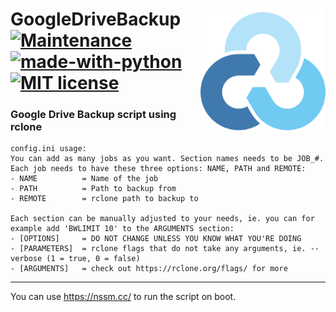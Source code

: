 <img align="right" width="200" src="./res/logo.png"></img>
GoogleDriveBackup
[![Maintenance](https://img.shields.io/badge/Maintained%3F-yes-green.svg)](https://GitHub.com/Naereen/StrapDown.js/graphs/commit-activity)
[![made-with-python](https://img.shields.io/badge/Made%20with-Python-green.svg)](https://www.python.org/)
[![MIT license](https://img.shields.io/badge/License-MIT-green.svg)](https://lbesson.mit-license.org/)
===
### Google Drive Backup script using rclone
```
config.ini usage:
You can add as many jobs as you want. Section names needs to be JOB_#.
Each job needs to have these three options: NAME, PATH and REMOTE:
- NAME          = Name of the job
- PATH          = Path to backup from
- REMOTE        = rclone path to backup to

Each section can be manually adjusted to your needs, ie. you can for example add 'BWLIMIT 10' to the ARGUMENTS section:
- [OPTIONS]     = DO NOT CHANGE UNLESS YOU KNOW WHAT YOU'RE DOING
- [PARAMETERS]  = rclone flags that do not take any arguments, ie. --verbose (1 = true, 0 = false)
- [ARGUMENTS]   = check out https://rclone.org/flags/ for more
```
---
You can use https://nssm.cc/ to run the script on boot.
